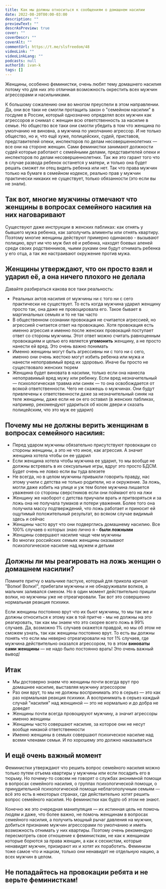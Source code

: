 ```yaml
---
title: Как мы должны относиться к сообщениям о домашнем насилии
date: 2022-08-20T00:00-03:00
description: ""
previewText: ""
descrAsPreview: true
cover: ""
coverDescr: ""
coverAlt: ""
commentUrl: https://t.me/slsfreedom/48
videoLink: ""
videoLinkLang: ""
podcasts: null
authorId: ivan-k
tags: []
---
```

Женщины, особенно феминистки, очень любят тему домашнего насилия потому что для них это отличная возможность окрестить всех мужчин агрессорами и насильниками.

К большому сожалению они во многом преуспели в этом направлении. Да, они все таки не смогли протащить закон о "семейном насилии" в госдуме в России, который однозначно определял всех мужчин как агрессоров и снимал с женщин всю ответственность за насилие в семье. Но общество все таки они смогли убедить в том что женщина по умолчанию не виновна, а мужчина по умолчанию агрессор. И не только общество, но и, что ещё хуже, полицейских, судей, приставов, представителей опеки, инспекторов по делам несовершеннолетних — все они на стороне женщин. Сами феминистки занимают должности судей которые работают с семейными делами, представителей опеки и инспекторов по делам несовершеннолетних. Так же это гарант того что в случае развода ребенок останется у матери, и только она будет решать сможет ли отец видеть ребенка или нет. Так что права мужчин только на бумаге в семейном кодексе, реально прав у мужчин практически никаких не существует, только обязанности (это если вы не знали).

## Так вот, многие мужчины отмечают что женщины в вопросах семейного насилия на них наговаривают

Существуют даже инструкции в женских пабликах: как отнять у бывшего мужа ребенка, как заполучить алименты или отнять квартиру. Поэтому многие женщины действуют примерно одинаково - вызывают полицию, врут им что муж бил её и ребенка, находят боевых аленей среди своих родственников, чьими руками они будут отнимать ребенка у его отца, а так же настраивают окружение против мужа.

## Женщины утверждают, что он просто взял и ударил её, а она ничего плохого не делала

Давайте разбираться какова все таки реальность:

- Реальных актов насилия от мужчины ни с того ни с сего практически не существует. То есть когда мужчина ударил женщину просто так, она даже не провоцировала его. Такое бывает в маргинальных семьях и то не так часто
- В общественном сознании провокация не считается агрессией, но агрессией считается ответ на провокацию. Хотя провокация есть именно агрессия и именно после женских провокаций поступает ответ со стороны мужчины. Этот ответ можно считать равноценным провокациям и целью его является **угомонить** женщину, а не просто нанести ей вред. Это очень важно понимать
- Именно женщины могут быть агрессивны ни с того ни с сего, именно они очень жестоко могут избить ребенка или мужа и нанести непоправимый вред их здоровью. Иначе бы просто не существовало женских тюрем
- Женщина будет виновата в насилии, только если она нанесла непоправимый вред мужу или ребенку. Если вред незначительный — психологическая травма или синяк — то она освобождается от всякой ответственности. Чего не скажешь о мужчинах. Они будут привлечены к ответственности даже за незначительный синяк на теле женщины, даже если не он его оставил (в женских пабликах, например, рекомендуют удариться об косяк двери и сказать полицейским, что это муж ее ударил)

## Почему мы не должны верить женщинам в вопросах семейного насилия:

- Перед ударом мужчины обязательно присутствуют провокации со стороны женщины, а это не что иное, как агрессия. А значит женщина хотела чтобы он ее ударил
- Если женщина хотела чтобы мужчина ее ударил, то мы вообще не должны встревать в их сексуальные игры, вдруг это просто БДСМ. Будет очень не ловко если вы туда влезете
- Не всегда, но в целом мужчины привыкли говорить правду, нас этому учили с детства не только родители, но и окружение. За ложь, могли даже избить на улице и уж тем более мужчина лишается уважения со стороны сверстников если они поймают его на лжи
- Женщину же наоборот с детства приучали врать и притворяться и за ложь она не получала тумаков и потери уважения. Более того она получила массу подтверждений, что ложь работает и приносит ей ощутимый положительный результат, во всяком случае видимый здесь и сейчас
- Женщины часто врут что они подверглись домашнему насилию. Все 100% случаев о которых знаю лично я - **были ложными**
- Женщины совершают насилие чаще чем мужчины
- Во многих российских семьях женщины оказывают психологическое насилие над мужем и детьми

## Должны ли мы реагировать на ложь женщин о домашнем насилии?

Помните притчу о мальчике пастухе, который для прикола кричал "Волки! Волки!", прибегали мужчины и не обнаруживали волков, а мальчик заливался смехом. Но в один момент действительно пришли волки, но мужчины уже не отреагировали. Так вот это совершенно нормальная реакция психики.

Если женщины постоянно врут что их бьют мужчины, то мы так же и должны относиться к этому как в той притче - мы не должны на это реагировать, так как мы знаем что это скорее всего ложь в 99% случаев. Да, возможно 1% случаев окажется правдой, но мы об этом не сможем узнать, так как женщины постоянно врут. То есть вы должны понять что если мы неверно отреагировали на тот 1% случаев, где мужчина действительно оказался агрессором, то в этом **виноваты сами женщины** — не надо было постоянно врать! Это очень важный вывод!

## Итак

- Мы достоверно знаем что женщины почти всегда врут про домашнее насилие, выставляя мужчину агрессором
- Раз они врут, то мы не должны воспринимать это в серьез — это как раз нормальная реакция психики. А воспринимать в серьез каждый случай "насилия" над женщиной — это не нормально и до добра не доведет
- Женщины почти всегда провоцируют мужчину, а значит агрессоры именно женщины
- Женщины часто совершают насилие, за которое они не несут вообще никакой ответственности
- Именно женщины в семьях совершают психическое насилие над всеми членами семьи. И по хорошему это должно наказываться

## И ещё очень важный момент

Феминистки утверждают что решить вопрос семейного насилия можно только путем отъема квартиры у мужчины или если посадить его в тюрьму. Но почему-то совсем не говорят о службах анонимной помощи в вопросах семейного насилия, о группах психологической помощи, о принудительной психологической помощи неблагополучным семьям — всё это есть в некоторых странах, где действительно хотят решить вопрос семейного насилия. Но феминистки как будто об этом не знают.

Конечно же это очередная манипуляция — их истинная цель не помочь людям и даже, что более важно, не помочь женщинам в вопросах семейного насилия, а получить мощный рычаг давления на мужчин, добиться признание мужчин агрессорами по умолчанию и иметь возможность отнимать у них квартиры. Поэтому очень рекомендую пересмотреть свое отношение к феминисткам, не как к женщинам которые борются за права женщин, а как к сескистам, которые ненавидят мужчин, призирают их и хотят их поработить. Феминизм тоже самое что и нацизм, только они ненавидят не отдельную нацию, а всех мужчин в целом.

## Не попадайтесь на провокации ребята и не верьте феминисткам!
